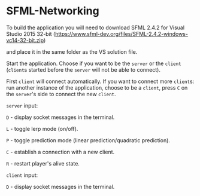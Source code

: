 # SFML-Networking

To build the application you will need to download SFML 2.4.2 for Visual Studio 2015 32-bit (https://www.sfml-dev.org/files/SFML-2.4.2-windows-vc14-32-bit.zip) 

and place it in the same folder as the VS solution file.

Start the application. Choose if you want to be the `server` or the `client` (`client`s started before the `server` will not be able to connect).

First `client` will connect automatically. If you want to connect more `client`s: run another instance of the application, choose to be a `client`, press `C` on the `server`'s side to connect the new `client`.

`server` input:

`D` - display socket messages in the terminal.

`L` - toggle lerp mode (on/off).

`P` - toggle prediction mode (linear prediction/quadratic prediction).

`C` - establish a connection with a new client.

`R` - restart player's alive state.

`client` input:

`D` - display socket messages in the terminal.
